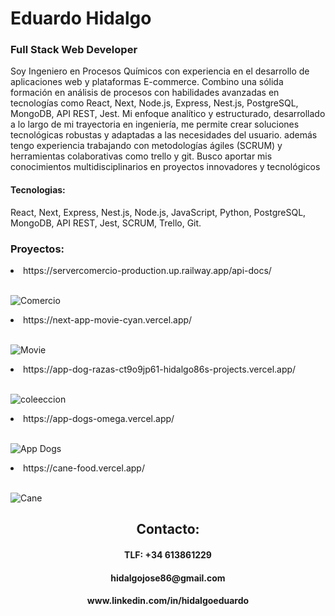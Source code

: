 <h1>Eduardo Hidalgo</h1>

<h3>Full Stack Web Developer</h3>

Soy Ingeniero en Procesos Químicos  con experiencia en el desarrollo de aplicaciones web y plataformas E-commerce. Combino una sólida formación en análisis de procesos con habilidades avanzadas en tecnologías como React, Next, Node.js, Express, Nest.js, PostgreSQL, MongoDB,  API REST, Jest. Mi enfoque analítico y estructurado, desarrollado a lo largo de mi trayectoria en ingeniería, me permite crear soluciones tecnológicas robustas y adaptadas a las necesidades del usuario. además tengo experiencia trabajando con metodologías ágiles (SCRUM) y herramientas colaborativas como trello y git. Busco aportar mis conocimientos multidisciplinarios en proyectos innovadores y tecnológicos

<h4>Tecnologias:</h4>
React, Next, Express, Nest.js, Node.js, JavaScript, Python, PostgreSQL, MongoDB,  API REST, Jest, SCRUM, Trello, Git.

<h3>Proyectos:</h3>

<li>https://servercomercio-production.up.railway.app/api-docs/</li></br>


![Comercio](https://ffbe6d2343be4d8d30763a2f3217c48fe0ccd578a39607ca4368fde-apidata.googleusercontent.com/download/storage/v1/b/hidalgo-83f55.appspot.com/o/App_comercio.jpg?jk=AVyuY3hknOEC7bdkb9O1gUNz_Bg0emN4556FSTEyg98DkNvzHOnlZJErJUY3q81l5nFhI9XR_28rsEeWJv2A9y0zV1UBwP3cPoLFJ6T3LFp6Wdj2Pkwu3HhsSr0iTB6KSVHRYRB_xiQtDa7UDzMTklXo6BVN9OoO6eFvpHN0GnxMNUgN-Xnua28eRWPBj1Nrl05eSFcUrAJYy_HZWFluAqR_kzNvaKX2OU792LM0f2-NRthRXzD0iRxfr-uPOa3W7mowsKRRAf0-57Hkd-KM4eF62-JbNeSf8pHMk9ieHDqOgiAb0ADZru3UboPnSoGQEZIr4dRRFQuijkdN178cwrtET9bTMYH1U034LtySopvA3NVBhmWactGI28OUqaxd2-RNOsTTJtUGOQOfpp4weHO9FcI4UnAxjb2AJma-C2rdMbNqvxgc8E7YpAfwuKHqPlkra12baZpK9RuVc19gRt2VWqVxRvtH2dH3JYWvCR4V0nNTEKAdmS2GvUDXfLfGTyjNmAJD5zvPP9NVBYswpPCBnz7rNu1rYE_XDOHugFPcKcpZOdFzZcUdNtHTlMrVpCfawysDIYvet6iud417yH1fk949S9C9zmQWJf6PmL9Lq2KMsYpA_GxDWRUegCdfvjzZFlovFWmFpzl2rlYmQTmCBLJOLjcKayJsVfwU8mBwZPy20lvZE-f8g3__5aVTdv60Dud52qCpZ-2Z96gPSZuDKw8NiV0o2tcgqudi9P6dEHwgPpiX7NSe5PzzL0Bi1F119G173YPVkxudcGZPqes5Z70SJiGmsPKaY2_NSCTPot5jhmFm2kuKi3gWTG-zev1XbrgILzY3QuXRX7tcC_qK5lxOKUDwl5fCDUYtft1ZrXCCJ7ykpCpLnh3Fn-i3mo3aIp0Od4OyAQ7oBtDcYLsjm49Cr2PdwHuFLqwpUTrpF1XABiJxBz9atD2GblEXnHgJ-9yXRxXqwg_equ_SwcEjUJtlFgNXkrqiFZF_MYj3Aa0nygf5Cxe-cfGyMOK6KJm1tBbHW3Jnv4xClCxax3ODC19Q8QFP17rQifBeOwCOCvKD-4egMG9XvYIJP8jJElR-nInj4GLizllMAM_HEtBvpLVjXRxWpswSYCW7rZv9bcMMPpy1-aJP4Dc9lAGHqMKI3jMw7w&isca=1)


<li>https://next-app-movie-cyan.vercel.app/</li></br>

![Movie](https://fff0ed4c3fa3346b1927d4b440bc200812d18e6393277336305d5ea-apidata.googleusercontent.com/download/storage/v1/b/hidalgo-83f55.appspot.com/o/App_movie.jpg?jk=AVyuY3iejIiFQhn1G1pN7Bi_bo2o_3uyB15qfiJaa85QCossLoWmcY9TD8LHCgDVet75F9copeDcHzglhn-EGMuHCOVSvYxJeBGQedkFXdH4sppcXgiJA19tj6x4QGIeINWJe4_9AWEdIth5I34EdZfX8-mUmuQbaiPv2UDcLUljJDMhib76PsQ0XWVKQfpeLz7-5rhbG0K4Zsu7IRdcvN3L2yKYeRSdN7B81m-jpVLG30aX04vvF7WE56joK9lHECwtcAhrUFlAT3q5kAjKp73vv85qmQC_fxyL90kIBKUTrTu5oackxlEPkSXrE5DJd8oA0e67QSWwBhB7sloCBVesuVqU_QB5l61tRj0t0rPIbPfh-t5JvXA44YjJX0v05n5bc4vd6uvQuOp8KmAnfCImScyDT6EUfEk9V0PsN30ygav9Hjg_G2ROBbAGscgXo597ZI98mfqGXOOcAOcND8ifQtesDcVJBY6ImSYUw-w8j5uJRWSzBOkD5lui_ji-PdyjIYt2iTq1hM1rCUtIUPbaAZjpjAG2UmxPURNFoY-Q5kHBWMmXW8s46rBqkODjKiA7Mga_YtZVjSxfzfOwj9VAz9xSRGz9LBTg9NZf1rFmHQipOgramfdIE-SfzFgeAZq839vaCiVnYp6SJ_0_h9OxIHAlZTmqsofvcSccoPDEyTmmZrYumOQzAZkptlqnGz_EBZEiDd1aXTeZn5_ozitVfz2ugHT8XwwunRh2uYbslh5HW484QilhQ49QhFvqY39EYgivp67U7eh45Wc4q0igq0S8Lx8Kk14bVIKi4VQBSPIavq3cm9-Y9A9aO_EywVok6wf1TCEg8UZoTVMOfEGYztew198PeKwj7uV-tRI0Flm23vFk_VcfNCAC1me8S0zuavBrFlYAMEUH2vdM-S5Xtarsuyv8QvT67P8Jp7MwCFskXxSvrAST-f7xGyvctLq547_Kz3HBWcD1VXXzNpE_zQjwVeEnGC8XeVwv12dnX3ggCF26AUl1gFnLtq8pW2ZT2i-47ZkdrQfAARkd6E2KYCPANC5JoE-JOtLnRwdcUu8ANty2zAnGH6QdmgeDWk13b22JCTdMeQeksP7lKKJxPHkk7pcKGg-YFLlAV05p2PPqtX-jYexgrWE7CuT8yOgF9A&isca=1)

<li>https://app-dog-razas-ct9o9jp61-hidalgo86s-projects.vercel.app/</li></br>

![coleeccion](https://ffb3cecf1fe03f870ae2331bf2d8f1836cd2f9b927fb05931594de4-apidata.googleusercontent.com/download/storage/v1/b/hidalgo-83f55.appspot.com/o/App_Coleccion.png?jk=AVyuY3izmqDj0UOk8dmj2yDotY1yWV1Lcyz7OYE6hOIn19BaoJLq49viGa_2K9qCypU5lX5IPGAZD_bh1lDNhYUIAho8BMuGX5j1xtB5KXmcjkxwqAkpVhg-QnO0lEioh8Mv-frfSqFSaPhQMDsyHiFWU29F5qJQH3NFZ2P3aE7JWM5Xjig7LbW320-XCAUWCssy_k0HkeKhJHPQdnRCnfEJObYutVTMjjoqKJMT-qtPS0MMhBTEb36RCXeUkyatsd5RBKlLRSoNZygG1ccV5_svJEdJr4dD3S_AMR46Mz44k2ojfG9FRgzktmwhdmGnyguHhg9LWxCHQZvXmj7nk9JiO8ZBRTbJTumHyAJq8W8Q3n0bW4ozvl2i6wEOLdNby3zO0cIwZ41cMyXNs_Fx1v41UDTt2uS7IRv8OP5YoZp4qrR5eV9epFN9wmi8XwaZ-zPPk8wHGrNHRhI11DHV_6GyIiKwq00aXTPKYqSW9p8eqZCxMpwy9UpZc_ZTiRlt48QAcX4BSi7Je6LAMrSMN9l5edQfZBCBF4tzsVvQWHMnuZA7hSdp2laDFcb65iIVN4Q2qBIdcOzrGw9f7fp_ablfaEQZaqKoH_ODBgBn1UOMNco6bj46S15NFBThCN6W8dqxuuPDXJoq3UH5vKaoe_AdpS1QC_xcgGzN-oorczNr-KYgiT-bA76Gi4IRiu6VyyGegtv7EBykhjWFqjFNkhwFeuZM1qgIrKMrSS12RdOsW1ZYgpIJjEiBYhM0NYFQ0umPL1kvBV0KtQFqehDlFUaT0Dhrmt49EZpKqWl2OR2xgRf_lQUpTE1VNhgw-I0IOrNAHIIWYzaWTTKHI_FRpbljU6dYCKGPYO74OiYbPFNmsTJHRY2r6GyIXziga5oZfZKJUOaFJ5ujD84GnWIB-fmTilACTPgF8VEh6K3gV0wmuIscC3B3e6zO4fL-1nbOq2C5uzCqn9wrwE3CfoWTO9_QNZTzt6xLkFjJLG2Dss4NYy7vlEJz40m2QSFSdLFIKm7A2GYyh2CCXABI3EaaU9JI7MruFEQwzkqaKp7LJswLWHlK415soLY1zu25nxUaaM16YNzUwgDYwe-mf_XxY4DptC3wCSj2lH9TGFs_rlQX4C8Nk78emKiWbF9sxKkBJdFVTr9J7A&isca=1)




<li>https://app-dogs-omega.vercel.app/</li></br>

![App Dogs](https://firebasestorage.googleapis.com/v0/b/hidalgo-83f55.appspot.com/o/App%20Dogs.png?alt=media&token=4725ab5f-a599-4cfa-9f45-2fb0dade738d)</br>



<li>https://cane-food.vercel.app/</li></br>

![Cane](https://firebasestorage.googleapis.com/v0/b/hidalgo-83f55.appspot.com/o/cane-food.png?alt=media&token=a1c27c0e-772e-404e-baec-1d2535e11f7b)


<div style="text-align: center">
<h2>Contacto:</h2>
<h4>TLF: +34 613861229</h4>
<h4>hidalgojose86@gmail.com</h4>
<h4>www.linkedin.com/in/hidalgoeduardo</h4>
</div>
